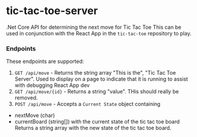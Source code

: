 # tic-tac-toe-server
.Net Core API for determining the next move for Tic Tac Toe
This can be used in conjunction with the React App in the `tic-tac-toe` repository to play.

### Endpoints

These endpoints are supported:
1. `GET /api/move` - Returns the string array "This is the", "Tic Tac Toe Server". Used to display on a page to indicate that it is running to assist with debugging React App dev
2. `GET /api/move/{id}` - Returns a string "value". THis should really be removed.
3. `POST /api/move` - Accepts a `Current State` object containing 
- nextMove (char)
- currentBoard (string[]) with the current state of the tic tac toe board 
Returns a string array with the new state of the tic tac toe board.